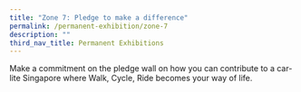 ```yaml
---
title: "Zone 7: Pledge to make a difference"
permalink: /permanent-exhibition/zone-7
description: ""
third_nav_title: Permanent Exhibitions
---
```

Make a commitment on the pledge wall on how you can contribute to a car-lite Singapore where Walk, Cycle, Ride becomes your way of life.